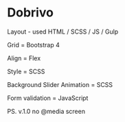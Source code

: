# Dobrivo
Layout - used HTML / SCSS / JS / Gulp

Grid = Bootstrap 4

Align = Flex

Style = SCSS

Background Slider Animation = SCSS

Form validation = JavaScript

PS. v.1.0 no @media screen
